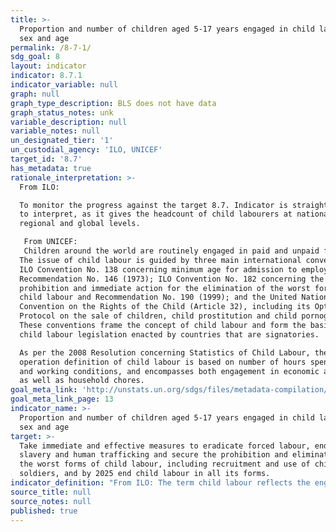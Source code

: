 ```yaml
---
title: >-
  Proportion and number of children aged 5-17 years engaged in child labour, by
  sex and age
permalink: /8-7-1/
sdg_goal: 8
layout: indicator
indicator: 8.7.1
indicator_variable: null
graph: null
graph_type_description: BLS does not have data
graph_status_notes: unk
variable_description: null
variable_notes: null
un_designated_tier: '1'
un_custodial_agency: 'ILO, UNICEF'
target_id: '8.7'
has_metadata: true
rationale_interpretation: >-
  From ILO: 

  To monitor the progress against the target 8.7. Indicator is straightforward
  to interpret, as it gives the headcount of child labourers at national,
  regional and global levels. 

   From UNICEF: 
   Children around the world are routinely engaged in paid and unpaid forms of work that are not harmful to them. However, children are considered to be involved in child labour when they are either too young to work or are involved in activities harmful to their health and development. Children's involvement in hazardous work can compromise their physical, mental, social and educational development. 
  The issue of child labour is guided by three main international conventions:
  ILO Convention No. 138 concerning minimum age for admission to employment and
  Recommendation No. 146 (1973); ILO Convention No. 182 concerning the
  prohibition and immediate action for the elimination of the worst forms of
  child labour and Recommendation No. 190 (1999); and the United Nations
  Convention on the Rights of the Child (Article 32), including its Optional
  Protocol on the sale of children, child prostitution and child pornography.
  These conventions frame the concept of child labour and form the basis for
  child labour legislation enacted by countries that are signatories. 

  As per the 2008 Resolution concerning Statistics of Child Labour, the
  operation definition of child labour is based on number of hours spent working
  and working conditions, and encompasses both engagement in economic activities
  as well as household chores.
goal_meta_link: 'http://unstats.un.org/sdgs/files/metadata-compilation/Metadata-Goal-8.pdf'
goal_meta_link_page: 13
indicator_name: >-
  Proportion and number of children aged 5-17 years engaged in child labour, by
  sex and age
target: >-
  Take immediate and effective measures to eradicate forced labour, end modern
  slavery and human trafficking and secure the prohibition and elimination of
  the worst forms of child labour, including recruitment and use of child
  soldiers, and by 2025 end child labour in all its forms.
indicator_definition: "From ILO: The term child labour reflects the engagement of children in prohibited work and, more generally, in types of work to be eliminated as socially and morally undesirable as guided by national legislation, the ILO Minimum Age Convention, 1973 (No. 138), and the Worst Forms of Child Labour Convention, 1999 (No. 182), their respective supplementing Recommendations (Nos 146 and 190), and the United Nations Convention on the Rights of the Child. The statistical measurement framework for child labour is structured around (i) the age of the child; (ii) the productive activities by the child, including their nature and the conditions under which these are performed, and the duration of engagement by the child in such activities. For the purpose of statistical measurement, children engaged in child labour include all persons aged 5 to 17 years who, during a specified time period, were engaged in one or more of the following categories of activities: \t(a) worst forms of child labour, (as described in paragraphs 17'30, 18th ICLS resolution); \t(b) employment below the minimum age, (as described in paragraphs 32 and 33 of the 18th ICLS resolution); and \t(c) hazardous unpaid household services, (as described in paragraphs 36 and 37 of the 18th ICLS resolution), applicable where the general production boundary is used as the measurement framework.  From UNICEF:  This indicator provides the proportion of children aged 5-17 years who are engaged in child labour. It is calculated by dividing the number of children aged 5-17 years who are reported to have been engaged in child labour in the past week by the total number of children aged 5-17 in the population."
source_title: null
source_notes: null
published: true
---
```


